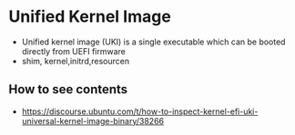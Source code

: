 # Unified Kernel Image 

  * Unified kernel image (UKI) is a single executable which can be booted directly from UEFI firmware
  * shim, kernel,initrd,resourcen 

## How to see contents 

  * https://discourse.ubuntu.com/t/how-to-inspect-kernel-efi-uki-universal-kernel-image-binary/38266
